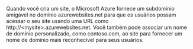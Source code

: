 ﻿Quando você cria um site, o Microsoft Azure fornece um subdomínio amigável no domínio azurewebsites.net para que os usuários possam acessar o seu site usando uma URL como http://&lt;mysite&gt;.azurewebsites.net. Você também pode associar um nome de domínio personalizado, como contoso.com, ao site para fornecer um nome de domínio mais reconhecível para seus usuários.
<!--HONumber=42-->
